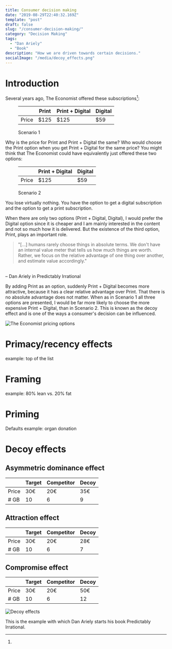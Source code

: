 ```yaml
---
title: Consumer decision making
date: "2019-08-29T22:40:32.169Z"
template: "post"
draft: false
slug: "/consumer-decision-making/"
category: "Decision Making"
tags:
  - "Dan Ariely"
  - "Book"
description: "How we are driven towards certain decisions."
socialImage: "/media/decoy_effects.png"
---
```


# Introduction

 Several years ago, The Economist offered these subscriptions[^dan-ariely-example]:

<figure>

|        | Print  | Print + Digital | Digital |
|--------|--------|-----------------|---------|
| Price  | $125   | $125            | $59     |

<figcaption>Scenario 1</figcaption>
</figure>

Why is the price for Print and Print + Digital the same? Who would choose the Print option when you get Print + Digital for the same price?
You might think that The Economist could have equivalently just offered these two options:

<figure>

|        | Print + Digital | Digital |
|--------|-----------------|---------|
| Price  | $125            | $59     |

<figcaption>Scenario 2</figcaption>
</figure>

You lose virtually nothing. You have the option to get a digital subscription and the option to get a print subscription.

When there are only two options (Print + Digital, Digital), I would prefer the Digital option since it is cheaper and I am mainly interested in the content and not so much how it is delivered. But the existence of the third option, Print, plays an important role. 

> "[...] humans rarely choose things in absolute terms. We don't have an internal value meter that tells us how much things are worth. Rather, we focus on the relative advantage of one thing over another, and estimate value accordingly."
<br>
– Dan Ariely in Predictably Irrational

By adding Print as an option, suddenly Print + Digital becomes more attractive, because it has a clear relative advantage over Print. That there is no absolute advantage does not matter. When as in Scenario 1 all three options are presented, I would be far more likely to choose the more expensive Print + Digital, than in Scenario 2. This is known as the decoy effect and is one of the ways a consumer's decision can be influenced.

![The Economist pricing options](/media/economist-subscriptions-pricing.png)

# Primacy/recency effects
example: top of the list

# Framing
example: 80% lean vs. 20% fat

# Priming
Defaults
example: organ donation

# Decoy effects
## Asymmetric dominance effect

|        | Target  | Competitor | Decoy |
| -----  |----|----|----|
| Price  | 30€ | 20€ | 35€ |
| # GB   | 10 | 6  | 9 |


## Attraction effect

|        | Target  | Competitor | Decoy |
| -----  |----|----|----|
| Price  | 30€ | 20€ | 28€ |
| # GB   | 10 | 6  | 7 |

## Compromise effect

|        | Target  | Competitor | Decoy |
| -----  |---------|------------|-------|
| Price  | 30€ | 20€ | 50€ |
| # GB   | 10 | 6  | 12 |

![Decoy effects](/media/decoy_effects.png)

[^dan-ariely-example]:
  This is the example with which Dan Ariely starts his book Predictably Irrational.
